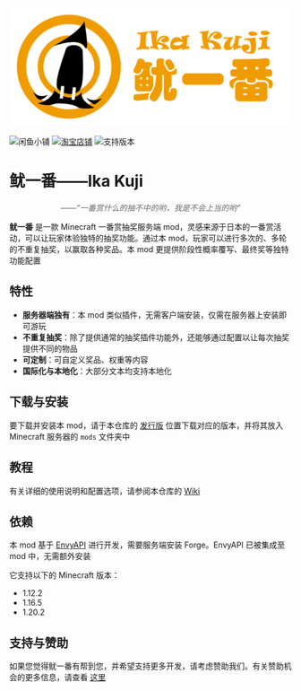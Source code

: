 ![Ika Kuji Logo](logo.png)

<img src="https://img.shields.io/badge/闲鱼同名小铺-鱿一番动漫周边-FFE60F" alt="闲鱼小铺">
<a href="https://shop365119586.taobao.com/"><img src="https://img.shields.io/badge/淘宝同名店铺-鱿一番动漫周边-FF6200" alt="淘宝店铺"></a>
<img src="https://img.shields.io/badge/支持-MC%201.16.5%20&%201.20.2-33ff99" alt="支持版本">

# 鱿一番——Ika Kuji

<div style="text-align: center; color: #696969; font-style: italic">——“一番赏什么的抽不中的哟，我是不会上当的哟”</div>

**鱿一番** 是一款 Minecraft 一番赏抽奖服务端 mod，灵感来源于日本的一番赏活动，可以让玩家体验独特的抽奖功能。通过本 mod，玩家可以进行多次的、多轮的不重复抽奖，以赢取各种奖品。本 mod 更提供阶段性概率覆写、最终奖等独特功能配置

## 特性

- **服务器端独有**：本 mod 类似插件，无需客户端安装，仅需在服务器上安装即可游玩
- **不重复抽奖**：除了提供通常的抽奖插件功能外，还能够通过配置以让每次抽奖提供不同的物品
- **可定制**：可自定义奖品、权重等内容
- **国际化与本地化**：大部分文本均支持本地化

## 下载与安装

要下载并安装本 mod，请于本仓库的 [发行版](https://gitee.com/ancientsky/ika-kuji/releases) 位置下载对应的版本，并将其放入 Minecraft 服务器的 `mods` 文件夹中

## 教程

有关详细的使用说明和配置选项，请参阅本仓库的 [Wiki](https://gitee.com/ancientsky/ika-kuji/wiki)

## 依赖

本 mod 基于 [EnvyAPI](https://github.com/EnvyWare/API) 进行开发，需要服务端安装 Forge。EnvyAPI 已被集成至 mod 中，无需额外安装

它支持以下的 Minecraft 版本：

- 1.12.2
- 1.16.5
- 1.20.2

## 支持与赞助

如果您觉得鱿一番有帮到您，并希望支持更多开发，请考虑赞助我们。有关赞助机会的更多信息，请查看 [这里](https://github.com/username/ika-kuji/sponsorship)
